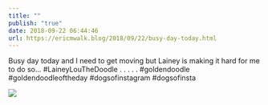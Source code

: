 ```yaml
---
title: ""
publish: "true"
date: 2018-09-22 06:44:46
url: https://ericmwalk.blog/2018/09/22/busy-day-today.html
---
```


Busy day today and I need to get moving but Lainey is making it hard for me to do so... #LaineyLouTheDoodle .
.
.
.
.
#goldendoodle #goldendoodleoftheday #dogsofinstagram #dogsofinsta

![](https://ericmwalk.blog/uploads/2022/33845d7439.jpg)